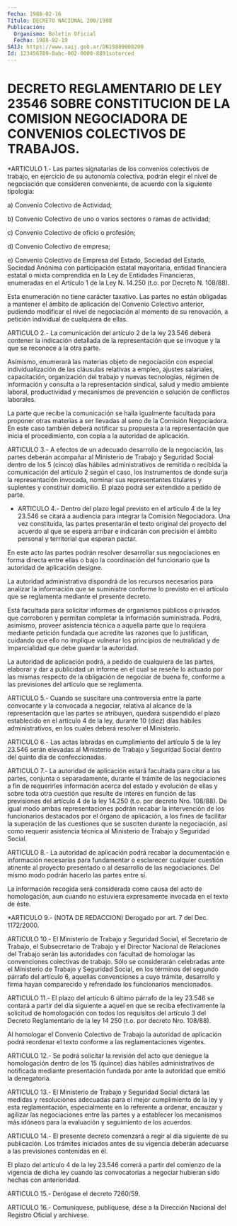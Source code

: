 ```yaml
---
Fecha: 1988-02-16
Título: DECRETO NACIONAL 200/1988
Publicación:
  Organismo: Boletín Oficial
  Fecha: 1988-02-19
SAIJ: https://www.saij.gob.ar/DN19880000200
Id: 123456789-0abc-002-0000-8891soterced
---
```

# DECRETO REGLAMENTARIO DE LEY 23546 SOBRE CONSTITUCION DE LA COMISION NEGOCIADORA DE CONVENIOS COLECTIVOS DE TRABAJOS.

<a id="1"></a>
*ARTICULO  1.-  Las  partes  signatarias  de  los  convenios colectivos  de  trabajo,  en  ejercicio  de su autonomía colectiva, podrán elegir el nivel de negociación que  consideren  conveniente, de acuerdo con la siguiente tipologia:

a) Convenio Colectivo de Actividad;

b)  Convenio  Colectivo  de  uno  o  varios  sectores  o  ramas  de actividad;

c) Convenio Colectivo de oficio o profesión;

d) Convenio Colectivo de empresa;

e)  Convenio  Colectivo de Empresa del Estado, Sociedad del Estado, Sociedad Anónima  con  participación  estatal  mayoritaria, entidad financiera  estatal  o  mixta  comprendida en la Ley  de  Entidades Financieras, enumeradas en el Artículo  1 de la Ley N. 14.250 (t.o. por Decreto N. 108/88).

Esta enumeración no tiene carácter taxativo.  Las  partes  no están obligadas   a  mantener  el  ámbito  de  aplicación  del  Convenio Colectivo anterior,  pudiendo  modificar el nivel de negociación al momento de su renovación, a petición  individual  de  cualquiera de ellas.

<a id="2"></a>
ARTICULO  2.-  La comunicación del artículo 2 de la ley 23.546 deberá contener la indicación  detallada  de  la representación que se invoque y la que se reconoce a la otra parte.

Asimismo,  enumerará  las  materias  objeto  de  negociación    con especial  individualización  de  las  cláusulas relativas a empleo, ajustes  salariales,  capacitación,  organización   del  trabajo  y nuevas  tecnologías,  régimen  de información  y  consulta   a  la representación    sindical,    salud   y  medio  ambiente  laboral, productividad y mecanismos de prevención  o  solución de conflictos laborales.

La  parte que recibe la comunicación se halla igualmente  facultada para  proponer otras materias a ser llevadas al seno de la Comisión Negociadora.  En  este caso también deberá notificar su propuesta a la representación que  inicia el  procedimiento,  con  copia  a la autoridad de aplicación.

<a id="3"></a>
ARTICULO  3.-  A  efectos  de  un  adecuado  desarrollo  de la negociación,  las partes deberán acompañar al Ministerio de Trabajo y Seguridad Social dentro de los 5 (cinco) días hábiles administrativos   de  remitida  o  recibida  la  comunicación  del artículo 2 según el  caso,  los  instrumentos  de  donde  surja  la representación  invocada,  nominar  sus representantes titulares y suplentes y constituir domicilio. El plazo  podrá  ser  extendido a pedido de parte.

<a id="4"></a>
* ARTICULO  4.-  Dentro del plazo legal previsto en el artículo 4 de la ley 23.546 se citará a audiencia  para  integrar la Comisión Negociadora. Una vez constituida, las partes presentarán el texto original del proyecto del acuerdo al que se espera arribar e indicarán con precisión el ámbito personal y territorial que esperan pactar.

En este acto las partes podrán resolver desarrollar sus negociaciones en forma directa entre ellas o bajo la coordinación del funcionario que la autoridad de aplicación designe.

La autoridad administrativa  dispondrá  de  los recursos necesarios para analizar la información que se suministre  conforme lo  previsto en el artículo que se reglamenta mediante el presente decreto.

Está facultada  para  solicitar  informes  de organismos públicos o privados  que  corroboren  y  permitan  completar   la  información suministrada. Podrá, asimismo, proveer asistencia técnica a aquella parte que lo requiera mediante petición fundada que acredite las razones que lo justifican, cuidando que ello no implique vulnerar los principios de neutralidad y de imparcialidad  que  debe  guardar  la autoridad.

La  autoridad  de aplicación podrá, a pedido de cualquiera  de  las partes, elaborar y dar a publicidad un informe en el cual se reseñe lo actuado por las  mismas respecto de la obligación de negociar de buena fe, conforme a las previsiones del artículo que se reglamenta.

<a id="5"></a>
ARTICULO  5.-  Cuando  se  suscitare una controversia entre la parte convocante y la convocada a  negociar, relativa al alcance de la representación que las partes se  atribuyen,  quedará suspendido el plazo establecido en el artículo 4 de la ley, durante  10 (diez) días  hábiles  administrativos,  en  los cuales deberá resolver  el Ministerio.

<a id="6"></a>
ARTICULO 6.- Las actas labradas en cumplimiento del artículo 5 de la  ley  23.546  serán  elevadas  al  Ministerio  de  Trabajo  y Seguridad    Social   dentro  del  quinto  día  de  confeccionadas.

<a id="7"></a>
ARTICULO  7.- La autoridad de aplicación estará facultada para citar a las partes,  conjunta  o  separadamente, durante el trámite de las negociaciones a fin de requerirles  información  acerca  del estado  y evolución de ellas y sobre toda otra cuestión que resulte de interés  en  función de las previsiones del artículo 4 de la ley 14.250  (t.o.  por  decreto  Nro.  108/88).  De  igual  modo  ambas representaciones podrán recabar la intervención de los funcionarios destacados  por  el  órgano de aplicación, a los fines de  facilitar  la  superación  de las cuestiones  que  se  susciten durante la negociación, así como  requerir  asistencia  técnica  al Ministerio de Trabajo y Seguridad Social.

<a id="8"></a>
ARTICULO  8.-  La  autoridad  de  aplicación  podrá recabar la documentación    e  información  necesarias  para  fundamentar    o esclarecer cualquier  cuestión atinente al proyecto presentado o al desarrollo de las negociaciones.  Del mismo modo podrán hacerlo las partes entre sí.

La información recogida será considerada  como  causa  del  acto de homologación,  aun cuando no estuviera expresamente invocada en  el texto de éste.

<a id="9"></a>
*ARTICULO 9.- (NOTA DE REDACCION) Derogado por art. 7 del Dec. 1172/2000.

<a id="10"></a>
ARTICULO  10.- El Ministerio de Trabajo y Seguridad Social, el Secretario de Trabajo,  el  Subsecretario  de Trabajo y el Director Nacional  de  Relaciones  del  Trabajo  serán las  autoridades  con facultad de homologar las convenciones colectivas  de trabajo. Sólo se  considerarán  celebradas  ante  el  Ministerio  de  Trabajo   y Seguridad  Social, en los términos del segundo párrafo del artículo 6, aquellas  convenciones  a cuyo trámite, desarrollo y firma hayan comparecido y refrendado los funcionarios mencionados.

<a id="11"></a>
ARTICULO 11.- El plazo del artículo 6 último párrafo de la ley 23.546  se  contará  a  partir  del día siguiente a aquel en que se reciba efectivamente la solicitud  de  homologación  con  todos los requisitos  del  artículo 3 del Decreto Reglamentario de la ley  14 250 (t.o. por decreto Nro. 108/88).

Al homologar el Convenio  Colectivo  de  Trabajo  la  autoridad  de aplicación podrá reordenar el texto conforme a las reglamentaciones vigentes.

<a id="12"></a>
ARTICULO  12.-  Se  podrá  solicitar  la revisión del acto que deniegue  la  homologación dentro de los 15 (quince)  días  hábiles administrativos  de  notificada  mediante  presentación fundada por ante la autoridad que emitió la denegatoria.

<a id="13"></a>
ARTICULO  13.-  El  Ministerio  de  Trabajo y Seguridad Social dictará  las  medidas  y  resoluciones  adecuadas   para  el  mejor cumplimiento de la ley y esta reglamentación, especialmente  en  lo referente  a  ordenar,  encauzar y agilizar las negociaciones entre las  partes y a establecer  los  mecanismos  más  idóneos  para  la evaluación y seguimiento de los acuerdos.

<a id="14"></a>
ARTICULO  14.-  El  presente  decreto comenzará a regir al día siguiente de su publicación. Los trámites  iniciados  antes  de  su vigencia  deberán  adecuarse  a  las  previsiones contenidas en él.

El  plazo  del artículo 4 de la ley 23.546  correrá  a  partir  del comienzo de la  vigencia  de  dicha ley cuando las convocatorias a negociar hubieran sido hechas con anterioridad.

<a id="15"></a>
ARTICULO 15.- Derógase el decreto 7260/59.

<a id="16"></a>
ARTICULO  16.-  Comuníquese,  publíquese,  dése a la Dirección Nacional del Registro Oficial y archívese.